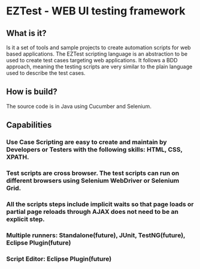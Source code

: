 # EZTest - WEB UI testing framework

## What is it?
Is it a set of tools and sample projects to create automation scripts for web based applications.
The EZTest scripting language is an abstraction to be used to create test cases targeting web applications.
It follows a BDD approach, meaning the testing scripts are very similar to the plain language used to describe the test cases. 


## How is build?
The source code is in Java using Cucumber and Selenium.

## Capabilities
### Use Case Scripting are easy to create and maintain by Developers or Testers with the following skills: HTML, CSS, XPATH.
### Test scripts are cross browser. The test scripts can run on different browsers using Selenium WebDriver or Selenium Grid.
### All the scripts steps include implicit waits so that page loads or partial page reloads through AJAX does not need to be an explicit step.
### Multiple runners: Standalone(future), JUnit, TestNG(future), Eclipse Plugin(future)
### Script Editor: Eclipse Plugin(future)
